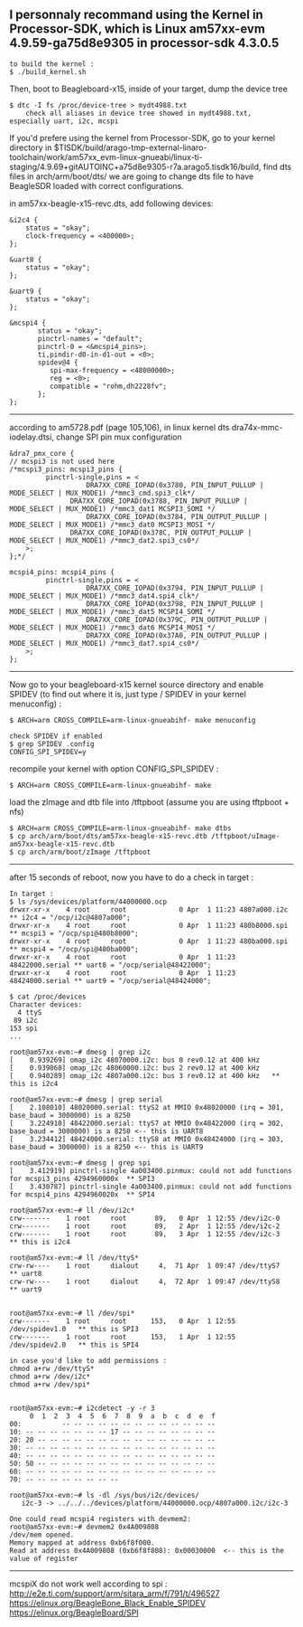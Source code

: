   
## I personnaly recommand using the Kernel in Processor-SDK, which is Linux am57xx-evm 4.9.59-ga75d8e9305 in processor-sdk 4.3.0.5
 
 	to build the kernel :
 	$ ./build_kernel.sh
	
 Then, boot to Beagleboard-x15, inside of your target, dump the device tree

	$ dtc -I fs /proc/device-tree > mydt4988.txt
	    check all aliases in device tree showed in mydt4988.txt, especially uart, i2c, mcspi

If you'd prefere using the kernel from Processor-SDK, go to your kernel directory in $TISDK/build/arago-tmp-external-linaro-toolchain/work/am57xx_evm-linux-gnueabi/linux-ti-staging/4.9.69+gitAUTOINC+a75d8e9305-r7a.arago5.tisdk16/build, find dts files in arch/arm/boot/dts/
we are going to change dts file to have BeagleSDR loaded with correct configurations.

in am57xx-beagle-x15-revc.dts, add following devices:

	&i2c4 {
		status = "okay";
		clock-frequency = <400000>;	    	
	};

	&uart8 {
		status = "okay";
	};

	&uart9 {
		status = "okay";
	};

	&mcspi4 { 
	       status = "okay";
	       pinctrl-names = "default";
	       pinctrl-0 = <&mcspi4_pins>;
	       ti,pindir-d0-in-d1-out = <0>;
	       spidev@4 { 
		      spi-max-frequency = <48000000>;
		      reg = <0>; 
		      compatible = "rohm,dh2228fv";
	       };
	};

------

according to am5728.pdf (page 105,106), in linux kernel dts dra74x-mmc-iodelay.dtsi, change SPI pin mux configuration


	&dra7_pmx_core {
	// mcspi3 is not used here
	/*mcspi3_pins: mcspi3_pins {
		     pinctrl-single,pins = <
		               DRA7XX_CORE_IOPAD(0x3780, PIN_INPUT_PULLUP | MODE_SELECT | MUX_MODE1) /*mmc3_cmd.spi3_clk*/
			       DRA7XX_CORE_IOPAD(0x3788, PIN_INPUT_PULLUP | MODE_SELECT | MUX_MODE1) /*mmc3_dat1 MCSPI3_SOMI */
		               DRA7XX_CORE_IOPAD(0x3784, PIN_OUTPUT_PULLUP | MODE_SELECT | MUX_MODE1) /*mmc3_dat0 MCSPI3_MOSI */
			       DRA7XX_CORE_IOPAD(0x378C, PIN_OUTPUT_PULLUP | MODE_SELECT | MUX_MODE1) /*mmc3_dat2.spi3_cs0*/
		>;
	};*/

	mcspi4_pins: mcspi4_pins {
		     pinctrl-single,pins = <
		               DRA7XX_CORE_IOPAD(0x3794, PIN_INPUT_PULLUP | MODE_SELECT | MUX_MODE1) /*mmc3_dat4.spi4_clk*/
		               DRA7XX_CORE_IOPAD(0x3798, PIN_INPUT_PULLUP | MODE_SELECT | MUX_MODE1) /*mmc3_dat5 MCSPI4_SOMI */
		               DRA7XX_CORE_IOPAD(0x379C, PIN_OUTPUT_PULLUP | MODE_SELECT | MUX_MODE1) /*mmc3_dat6 MCSPI4_MOSI */
		               DRA7XX_CORE_IOPAD(0x37A0, PIN_OUTPUT_PULLUP | MODE_SELECT | MUX_MODE1) /*mmc3_dat7.spi4_cs0*/
		>;
	};

------

Now go to your beagleboard-x15 kernel source directory and enable SPIDEV 
(to find out where it is, just type / SPIDEV in your kernel menuconfig) :

	$ ARCH=arm CROSS_COMPILE=arm-linux-gnueabihf- make menuconfig
	
	check SPIDEV if enabled
	$ grep SPIDEV .config
	CONFIG_SPI_SPIDEV=y

recompile your kernel with option CONFIG_SPI_SPIDEV :

	$ ARCH=arm CROSS_COMPILE=arm-linux-gnueabihf- make

load the zImage and dtb file into /tftpboot (assume you are using tftpboot + nfs)

	$ ARCH=arm CROSS_COMPILE=arm-linux-gnueabihf- make dtbs
	$ cp arch/arm/boot/dts/am57xx-beagle-x15-revc.dtb /tftpboot/uImage-am57xx-beagle-x15-revc.dtb
	$ cp arch/arm/boot/zImage /tftpboot

------
after 15 seconds of reboot, now you have to do a check in target :
	
	In target :
	$ ls /sys/devices/platform/44000000.ocp
	drwxr-xr-x    4 root     root             0 Apr  1 11:23 4807a000.i2c    ** i2c4 = "/ocp/i2c@4807a000";
	drwxr-xr-x    4 root     root             0 Apr  1 11:23 480b8000.spi    ** mcspi3 = "/ocp/spi@480b8000";
	drwxr-xr-x    4 root     root             0 Apr  1 11:23 480ba000.spi    ** mcspi4 = "/ocp/spi@480ba000";
	drwxr-xr-x    4 root     root             0 Apr  1 11:23 48422000.serial ** uart8 = "/ocp/serial@48422000";
	drwxr-xr-x    4 root     root             0 Apr  1 11:23 48424000.serial ** uart9 = "/ocp/serial@48424000";

	$ cat /proc/devices    
	Character devices:
	  4 ttyS
	 89 i2c
	153 spi
	...

	root@am57xx-evm:~# dmesg | grep i2c
	[    0.939269] omap_i2c 48070000.i2c: bus 0 rev0.12 at 400 kHz
	[    0.939868] omap_i2c 48060000.i2c: bus 2 rev0.12 at 400 kHz
	[    0.940289] omap_i2c 4807a000.i2c: bus 3 rev0.12 at 400 kHz   ** this is i2c4

	root@am57xx-evm:~# dmesg | grep serial
	[    2.108010] 48020000.serial: ttyS2 at MMIO 0x48020000 (irq = 301, base_baud = 3000000) is a 8250
	[    3.224910] 48422000.serial: ttyS7 at MMIO 0x48422000 (irq = 302, base_baud = 3000000) is a 8250 <-- this is UART8
	[    3.234412] 48424000.serial: ttyS8 at MMIO 0x48424000 (irq = 303, base_baud = 3000000) is a 8250 <-- this is UART9

	root@am57xx-evm:~# dmesg | grep spi
	[    3.412919] pinctrl-single 4a003400.pinmux: could not add functions for mcspi3_pins 4294960000x  ** SPI3
	[    3.430787] pinctrl-single 4a003400.pinmux: could not add functions for mcspi4_pins 4294960020x  ** SPI4

	root@am57xx-evm:~# ll /dev/i2c* 
	crw-------    1 root     root       89,   0 Apr  1 12:55 /dev/i2c-0
	crw-------    1 root     root       89,   2 Apr  1 12:55 /dev/i2c-2
	crw-------    1 root     root       89,   3 Apr  1 12:55 /dev/i2c-3   ** this is i2c4

	root@am57xx-evm:~# ll /dev/ttyS*
	crw-rw----    1 root     dialout     4,  71 Apr  1 09:47 /dev/ttyS7  ** uart8
	crw-rw----    1 root     dialout     4,  72 Apr  1 09:47 /dev/ttyS8  ** uart9


	root@am57xx-evm:~# ll /dev/spi*
	crw-------    1 root     root      153,   0 Apr  1 12:55 /dev/spidev1.0   ** this is SPI3
	crw-------    1 root     root      153,   1 Apr  1 12:55 /dev/spidev2.0   ** this is SPI4

	in case you'd like to add permissions :
	chmod a+rw /dev/ttyS*
	chmod a+rw /dev/i2c*
	chmod a+rw /dev/spi*


	root@am57xx-evm:~# i2cdetect -y -r 3
	     0  1  2  3  4  5  6  7  8  9  a  b  c  d  e  f
	00:          -- -- -- -- -- -- -- -- -- -- -- -- -- 
	10: -- -- -- -- -- -- -- 17 -- -- -- -- -- -- -- -- 
	20: 20 -- -- -- -- -- -- -- -- -- -- -- -- -- -- -- 
	30: -- -- -- -- -- -- -- -- -- -- -- -- -- -- -- -- 
	40: -- -- -- -- -- -- -- -- -- -- -- -- -- -- -- -- 
	50: 50 -- -- -- -- -- -- -- -- -- -- -- -- -- -- -- 
	60: -- -- -- -- -- -- -- -- -- -- -- -- -- -- -- -- 
	70: -- -- -- -- -- -- -- --    
	
	root@am57xx-evm:~# ls -dl /sys/bus/i2c/devices/
	   i2c-3 -> ../../../devices/platform/44000000.ocp/4807a000.i2c/i2c-3

	One could read mcspi4 registers with devmem2:    
	root@am57xx-evm:~# devmem2 0x4A009808 
	/dev/mem opened. 
	Memory mapped at address 0xb6f8f000. 
	Read at address 0x4A009808 (0xb6f8f808): 0x00030000  <-- this is the value of register
	
------

   mcspiX do not work well according to spi :
http://e2e.ti.com/support/arm/sitara_arm/f/791/t/496527
https://elinux.org/BeagleBone_Black_Enable_SPIDEV
https://elinux.org/BeagleBoard/SPI
